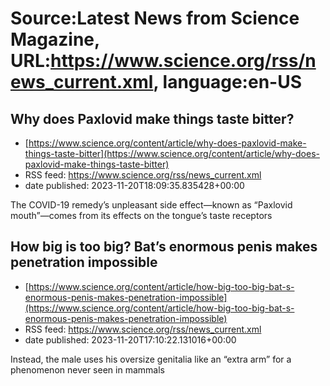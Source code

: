 # Source:Latest News from Science Magazine, URL:https://www.science.org/rss/news_current.xml, language:en-US

## Why does Paxlovid make things taste bitter?
 - [https://www.science.org/content/article/why-does-paxlovid-make-things-taste-bitter](https://www.science.org/content/article/why-does-paxlovid-make-things-taste-bitter)
 - RSS feed: https://www.science.org/rss/news_current.xml
 - date published: 2023-11-20T18:09:35.835428+00:00

The COVID-19 remedy’s unpleasant side effect—known as “Paxlovid mouth”—comes from its effects on the tongue’s taste receptors

## How big is too big? Bat’s enormous penis makes penetration impossible
 - [https://www.science.org/content/article/how-big-too-big-bat-s-enormous-penis-makes-penetration-impossible](https://www.science.org/content/article/how-big-too-big-bat-s-enormous-penis-makes-penetration-impossible)
 - RSS feed: https://www.science.org/rss/news_current.xml
 - date published: 2023-11-20T17:10:22.131016+00:00

Instead, the male uses his oversize genitalia like an “extra arm” for a phenomenon never seen in mammals


